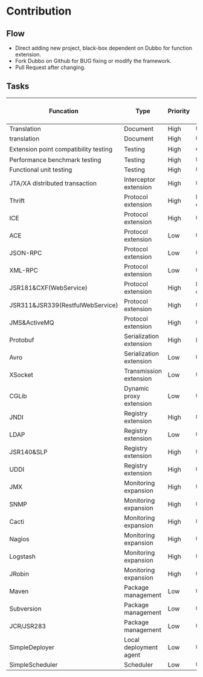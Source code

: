 # Contribution

## Flow

* Direct adding new project, black-box dependent on Dubbo for function extension.
* Fork Dubbo on Github for BUG fixing or modify the framework.
* Pull Request after changing.

## Tasks

Funcation  | Type | Priority | Status | Claimer | Plan complete time | progress
------------- | ------------- | ------------- | ------------- | ------------- | ------------- | -------------
<Use Guideline> Translation | Document | High | Unclaimed | Pending | Pending | 0%
<Developing Guideline> translation |Document | High | Unclaimed | Pending | Pending |0%
Extension point compatibility testing |Testing | High | Claimed | 罗立树 | Pending | 0%
Performance benchmark testing | Testing | High | Unclaimed | Pending | Pending | 0%
Functional unit testing | Testing | High | Unclaimed | Pending | Pending | 0%
JTA/XA distributed transaction | Interceptor extension | High | Unclaimed | Pending | Pending | 0%
Thrift | Protocol extension | High | Developing done | 闾刚 | 2012-04-27 | 90%
ICE | Protocol extension | High | Unclaimed | Pending | Pending | 0%
ACE | Protocol extension | Low | Unclaimed | Pending | Pending | 0%
JSON-RPC | Protocol extension | Low | Unclaimed | Pending | Pending | 0%
XML-RPC | Protocol extension | Low | Unclaimed | Pending | Pending | 0%
JSR181&CXF(WebService) | Protocol extension | High | Developing done | 白文志 | 2012-04-27 | 90%
JSR311&JSR339(RestfulWebService) | Protocol extension | High | Unclaimed | Pending | Pending | 0%
JMS&ActiveMQ | Protocol extension | High | Unclaimed | Pending | Pending | 0%
Protobuf | Serialization extension | High | Researching | 朱启恒 | 2012-02-30 | 20%
Avro | Serialization extension | Low | Unclaimed | Pending | Pending | 0%
XSocket | Transmission extension | Low | Unclaimed | Pending | Pending | 0%
CGLib | Dynamic proxy extension | Low | Unclaimed | Pending | Pending | 0%
JNDI | Registry extension | High | Unclaimed | Pending | Pending | 0%
LDAP | Registry extension | Low | Unclaimed | Pending | Pending | 0%
JSR140&SLP | Registry extension | High | Unclaimed | Pending | Pending | 0%
UDDI | Registry extension | High | Unclaimed | Pending | Pending | 0%
JMX | Monitoring expansion | High | Unclaimed | Pending | Pending | 0%
SNMP | Monitoring expansion | High | Unclaimed | Pending | Pending | 0%
Cacti | Monitoring expansion | High | Unclaimed | Pending | Pending | 0%
Nagios | Monitoring expansion | High | Unclaimed | Pending | Pending | 0%
Logstash | Monitoring expansion | High | Unclaimed | Pending | Pending | 0%
JRobin | Monitoring expansion | High | Unclaimed | Pending | Pending | 0%
Maven | Package management | Low | Unclaimed | Pending | Pending | 0%
Subversion | Package management | Low | Unclaimed | Pending | Pending | 0%
JCR/JSR283 | Package management | Low | Unclaimed | Pending | Pending | 0%
SimpleDeployer | Local deployment agent | Low | Unclaimed | Pending | Pending | 0%
SimpleScheduler | Scheduler | Low | Unclaimed | Pending | Pending | 0%

